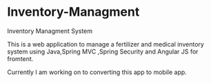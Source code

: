 # Inventory-Managment
Inventory Managment System

This is a web application to manage a fertilizer and medical inventory system using Java,Spring MVC ,Spring Security and Angular JS for fromtent. 

Currently I am working on to converting this app to mobile app.
